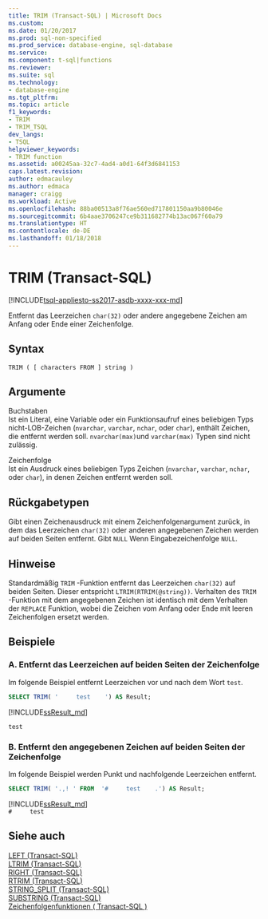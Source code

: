 ```yaml
---
title: TRIM (Transact-SQL) | Microsoft Docs
ms.custom: 
ms.date: 01/20/2017
ms.prod: sql-non-specified
ms.prod_service: database-engine, sql-database
ms.service: 
ms.component: t-sql|functions
ms.reviewer: 
ms.suite: sql
ms.technology:
- database-engine
ms.tgt_pltfrm: 
ms.topic: article
f1_keywords:
- TRIM
- TRIM_TSQL
dev_langs:
- TSQL
helpviewer_keywords:
- TRIM function
ms.assetid: a00245aa-32c7-4ad4-a0d1-64f3d6841153
caps.latest.revision: 
author: edmacauley
ms.author: edmaca
manager: craigg
ms.workload: Active
ms.openlocfilehash: 88ba00513a8f76ae560ed717801150aa9b80046e
ms.sourcegitcommit: 6b4aae3706247ce9b311682774b13ac067f60a79
ms.translationtype: HT
ms.contentlocale: de-DE
ms.lasthandoff: 01/18/2018
---
```

# <a name="trim-transact-sql"></a>TRIM (Transact-SQL)
[!INCLUDE[tsql-appliesto-ss2017-asdb-xxxx-xxx-md](../../includes/tsql-appliesto-ss2017-asdb-xxxx-xxx-md.md)]

Entfernt das Leerzeichen `char(32)` oder andere angegebene Zeichen am Anfang oder Ende einer Zeichenfolge.  
 
## <a name="syntax"></a>Syntax   
```
TRIM ( [ characters FROM ] string ) 
```
[//]: # "[SOWOHL | FÜHRENDE | NACHFOLGENDE] nicht noch verfügbar."

## <a name="arguments"></a>Argumente   

Buchstaben   
Ist ein Literal, eine Variable oder ein Funktionsaufruf eines beliebigen Typs nicht-LOB-Zeichen (`nvarchar`, `varchar`, `nchar`, oder `char`), enthält Zeichen, die entfernt werden soll. `nvarchar(max)`und `varchar(max)` Typen sind nicht zulässig.

Zeichenfolge   
Ist ein Ausdruck eines beliebigen Typs Zeichen (`nvarchar`, `varchar`, `nchar`, oder `char`), in denen Zeichen entfernt werden soll.

## <a name="return-types"></a>Rückgabetypen   
Gibt einen Zeichenausdruck mit einem Zeichenfolgenargument zurück, in dem das Leerzeichen `char(32)` oder anderen angegebenen Zeichen werden auf beiden Seiten entfernt. Gibt `NULL` Wenn Eingabezeichenfolge `NULL`.

## <a name="remarks"></a>Hinweise   
Standardmäßig `TRIM` -Funktion entfernt das Leerzeichen `char(32)` auf beiden Seiten. Dieser entspricht `LTRIM(RTRIM(@string))`. Verhalten des `TRIM ` -Funktion mit dem angegebenen Zeichen ist identisch mit dem Verhalten der `REPLACE` Funktion, wobei die Zeichen vom Anfang oder Ende mit leeren Zeichenfolgen ersetzt werden.


## <a name="examples"></a>Beispiele
### <a name="a--removes-the-space-character-from-both-sides-of-string"></a>A.  Entfernt das Leerzeichen auf beiden Seiten der Zeichenfolge   
Im folgende Beispiel entfernt Leerzeichen vor und nach dem Wort `test`.   
```sql
SELECT TRIM( '     test    ') AS Result;
```

[!INCLUDE[ssResult_md](../../includes/ssresult-md.md)]   

`test`


### <a name="b--removes-specified-characters-from-both-sides-of-string"></a>B.  Entfernt den angegebenen Zeichen auf beiden Seiten der Zeichenfolge   
Im folgende Beispiel werden Punkt und nachfolgende Leerzeichen entfernt.
```sql
SELECT TRIM( '.,! ' FROM  '#     test    .') AS Result;
```

[!INCLUDE[ssResult_md](../../includes/ssresult-md.md)]   
`#     test`


## <a name="see-also"></a>Siehe auch
 [LEFT &#40;Transact-SQL&#41;](../../t-sql/functions/left-transact-sql.md)  
 [LTRIM &#40;Transact-SQL&#41;](../../t-sql/functions/ltrim-transact-sql.md)  
 [RIGHT &#40;Transact-SQL&#41;](../../t-sql/functions/right-transact-sql.md)  
 [RTRIM &#40;Transact-SQL&#41;](../../t-sql/functions/rtrim-transact-sql.md)  
 [STRING_SPLIT &#40;Transact-SQL&#41;](../../t-sql/functions/string-split-transact-sql.md)  
 [SUBSTRING &#40;Transact-SQL&#41;](../../t-sql/functions/substring-transact-sql.md)  
 [Zeichenfolgenfunktionen &#40; Transact-SQL &#41;](../../t-sql/functions/string-functions-transact-sql.md)   
